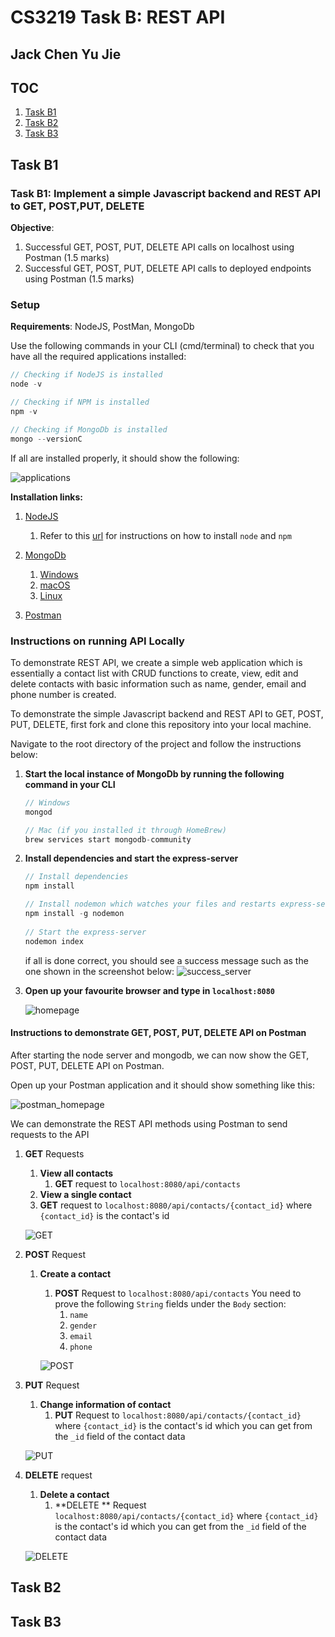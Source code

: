 # CS3219 Task B: REST API

## Jack Chen Yu Jie

## TOC

1. [Task B1](#Task-B1)
2. [Task B2](#Task-B2)
3. [Task B3](Task-B3)

## Task B1

### Task B1:  Implement a simple Javascript backend and REST API to GET, POST,PUT, DELETE 

**Objective**: 

1. Successful GET, POST, PUT, DELETE API calls on localhost using Postman (1.5 marks)
2. Successful GET, POST, PUT, DELETE API calls to deployed endpoints using Postman (1.5 marks)

### Setup

**Requirements**:  NodeJS, PostMan, MongoDb

Use the following commands in your CLI (cmd/terminal) to check that you have all the required applications installed:

````C
// Checking if NodeJS is installed
node -v

// Checking if NPM is installed
npm -v

// Checking if MongoDb is installed
mongo --versionC
````

If all are installed properly, it should show the following:

![applications](./screenshots/applications.png)

**Installation links:**

1. [NodeJS](https://nodejs.org/en/download/)
   1. Refer to this [url](https://docs.npmjs.com/downloading-and-installing-node-js-and-npm) for instructions on how to install `node` and `npm`
2. [MongoDb](https://www.mongodb.com/try#community)
   1. [Windows](https://docs.npmjs.com/downloading-and-installing-node-js-and-npm)
   2. [macOS](https://docs.mongodb.com/manual/tutorial/install-mongodb-on-os-x/)
   3. [Linux](https://docs.mongodb.com/manual/administration/install-on-linux/)

3. [Postman](https://www.postman.com/downloads/)



### Instructions on running API Locally

To demonstrate REST API, we create a simple web application which is essentially a contact list with CRUD functions to create, view, edit and delete contacts with basic information such as name, gender, email and phone number is created.

To demonstrate the simple Javascript backend and REST API to GET, POST, PUT, DELETE, first fork and clone this repository into your local machine. 

Navigate to the root directory of the project and follow the instructions below:

1. **Start the local instance of MongoDb by running the following command in your CLI**

   ````C
   // Windows
   mongod 
   
   // Mac (if you installed it through HomeBrew)
   brew services start mongodb-community
   ````

   

2. **Install dependencies and start the express-server** 

   ````C
   // Install dependencies
   npm install
   
   // Install nodemon which watches your files and restarts express-server when there are changes
   npm install -g nodemon
       
   // Start the express-server
   nodemon index
   ````

   if all is done correct, you should see a success message such as the one shown in the screenshot below:
   ![success_server](./screenshots/server_started.png)

3. **Open up your favourite browser and type in `localhost:8080`**

   ![homepage](./screenshots/homepage.png)



#### Instructions to demonstrate GET, POST, PUT, DELETE API on Postman

After starting the node server and mongodb, we can now show the GET, POST, PUT, DELETE API on Postman.

Open up your Postman application and it should show something like this:

![postman_homepage](./screenshots/pmhomepage.png)



We can demonstrate the REST API methods using Postman to send requests to the API

1. **GET** Requests

   1. **View all contacts**
      1. **GET** request to `localhost:8080/api/contacts`
   2.  **View a single contact**
      1. **GET** request to `localhost:8080/api/contacts/{contact_id}` where `{contact_id}` is the contact's id 

   ![GET](./screenshots/Successful_GET.png)
   

2. **POST** Request

   1. **Create a contact**

      1. **POST** Request to `localhost:8080/api/contacts`
         You need to prove the following `String` fields under the `Body` section:
         1. `name`
         2. `gender`
         3. `email`
         4. `phone`

      ![POST](./screenshots/Successful_POST.png)

3. **PUT** Request

   1. **Change information of contact**
      1. **PUT** Request to `localhost:8080/api/contacts/{contact_id}` where `{contact_id}` is the contact's id which you can get from the `_id` field of the contact data

   ![PUT](./screenshots/Successful_PUT.png)
   

4. **DELETE** request

   1. **Delete a contact**
      1. **DELETE ** Request `localhost:8080/api/contacts/{contact_id}` where `{contact_id}` is the contact's id which you can get from the `_id` field of the contact data

   ![DELETE](./screenshots/Successful_DELETE.png)



## Task B2

## Task B3



